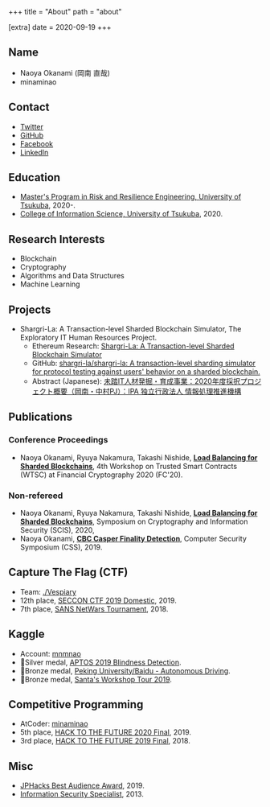 +++
title = "About"
path = "about"

[extra]
date = 2020-09-19
+++

## Name
- Naoya Okanami (岡南 直哉)
- minaminao

## Contact
- [Twitter](https://twitter.com/vinami)
- [GitHub](https://github.com/minaminao)
- [Facebook](https://www.facebook.com/naoya.okanami)
- [LinkedIn](https://www.linkedin.com/in/naoya-okanami/)

## Education
- [Master's Program in Risk and Resilience Engineering, University of Tsukuba](https://www.risk.tsukuba.ac.jp/en/), 2020-.
- [College of Information Science, University of Tsukuba](https://www.coins.tsukuba.ac.jp/en/), 2020.

## Research Interests
- Blockchain
- Cryptography
- Algorithms and Data Structures
- Machine Learning

## Projects
- Shargri-La: A Transaction-level Sharded Blockchain Simulator, The Exploratory IT Human Resources Project.
    - Ethereum Research: [Shargri-La: A Transaction-level Sharded Blockchain Simulator](https://ethresear.ch/t/shargri-la-a-transaction-level-sharded-blockchain-simulator/7936)
    - GitHub: [shargri-la/shargri-la: A transaction-level sharding simulator for protocol testing against users' behavior on a sharded blockchain.](https://github.com/shargri-La/shargri-La)
    - Abstract (Japanese): [未踏IT人材発掘・育成事業：2020年度採択プロジェクト概要（岡南・中村PJ）：IPA 独立行政法人 情報処理推進機構](https://www.ipa.go.jp/jinzai/mitou/2020/gaiyou_tk-4.html)

## Publications

### Conference Proceedings
- Naoya Okanami, Ryuya Nakamura, Takashi Nishide, [**Load Balancing for Sharded Blockchains**](https://fc20.ifca.ai/wtsc/WTSC2020/WTSC20_paper_7.pdf), 4th Workshop on Trusted Smart Contracts (WTSC) at Financial Cryptography 2020 (FC'20).

### Non-refereed
- Naoya Okanami, Ryuya Nakamura, Takashi Nishide, [**Load Balancing for Sharded Blockchains**](https://www.iwsec.org/scis/2020/program.html), Symposium on Cryptography and Information Security (SCIS), 2020, 
- Naoya Okanami, [**CBC Casper Finality Detection**](https://www.iwsec.org/css/2019/demo.html), Computer Security Symposium (CSS), 2019.

## Capture The Flag (CTF)
- Team: [./Vespiary](https://ctftime.org/team/80092)
- 12th place, [SECCON CTF 2019 Domestic](https://www.seccon.jp/2019/seccon2019/result_seccon_ctf_2019.html), 2019.
- 7th place, [SANS NetWars Tournament](https://www.nri-secure.co.jp/event/2018/netwars_report), 2018.

## Kaggle
- Account: [mnmnao](https://www.kaggle.com/mnmnao)
- 🥈Silver medal, [APTOS 2019 Blindness Detection](https://www.kaggle.com/c/aptos2019-blindness-detection).
- 🥉Bronze medal, [Peking University/Baidu - Autonomous Driving](https://www.kaggle.com/c/pku-autonomous-driving).
- 🥉Bronze medal, [Santa's Workshop Tour 2019](https://www.kaggle.com/c/santa-workshop-tour-2019).

## Competitive Programming
- AtCoder: [minaminao](https://atcoder.jp/users/minaminao)
- 5th place, [HACK TO THE FUTURE 2020 Final](https://atcoder.jp/contests/future-contest-2020-final), 2019.
- 3rd place, [HACK TO THE FUTURE 2019 Final](https://atcoder.jp/contests/future-contest-2019-final/), 2018.

## Misc
- [JPHacks Best Audience Award](https://jphacks.com/information/result-report2019/), 2019.
- [Information Security Specialist](https://www.jitec.ipa.go.jp/1_11seido/sc_28.html), 2013.


